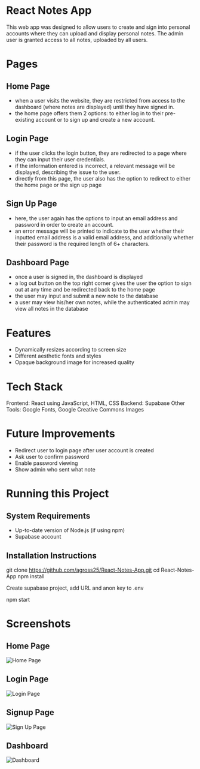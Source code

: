 # React Notes App

This web app was designed to allow users to create and sign into personal accounts where they can upload and display personal notes. The admin user is granted access to all notes, uploaded by all users.

# Pages

## Home Page

- when a user visits the website, they are restricted from access to the dashboard (where notes are displayed) until they have signed in.
- the home page offers them 2 options: to either log in to their pre-existing account or to sign up and create a new account.

## Login Page

- if the user clicks the login button, they are redirected to a page where they can input their user credentials.
- if the information entered is incorrect, a relevant message will be displayed, describing the issue to the user.
- directly from this page, the user also has the option to redirect to either the home page or the sign up page

## Sign Up Page

- here, the user again has the options to input an email address and password in order to create an account.
- an error message will be printed to indicate to the user whether their inputted email address is a valid email address, and additionally whether their password is the required length of 6+ characters.

## Dashboard Page

- once a user is signed in, the dashboard is displayed
- a log out button on the top right corner gives the user the option to sign out at any time and be redirected back to the home page
- the user may input and submit a new note to the database
- a user may view his/her own notes, while the authenticated admin may view all notes in the database

# Features

- Dynamically resizes according to screen size
- Different aesthetic fonts and styles
- Opaque background image for increased quality

# Tech Stack

Frontend: React using JavaScript, HTML, CSS
Backend: Supabase
Other Tools: Google Fonts, Google Creative Commons Images

# Future Improvements

- Redirect user to login page after user account is created
- Ask user to confirm password
- Enable password viewing
- Show admin who sent what note

# Running this Project

## System Requirements

- Up-to-date version of Node.js (if using npm)
- Supabase account

## Installation Instructions

git clone https://github.com/agross25/React-Notes-App.git
cd React-Notes-App
npm install

Create supabase project, add URL and anon key to .env

npm start

# Screenshots

## Home Page

![Home Page](assets/screenshots/WelcomePage.png)

## Login Page

![Login Page](assets/screenshots/LoginPage.png)

## Signup Page

![Sign Up Page](assets/screenshots/SignupPage.png)

## Dashboard

![Dashboard](assets/screenshots/DashboardPage.png)
